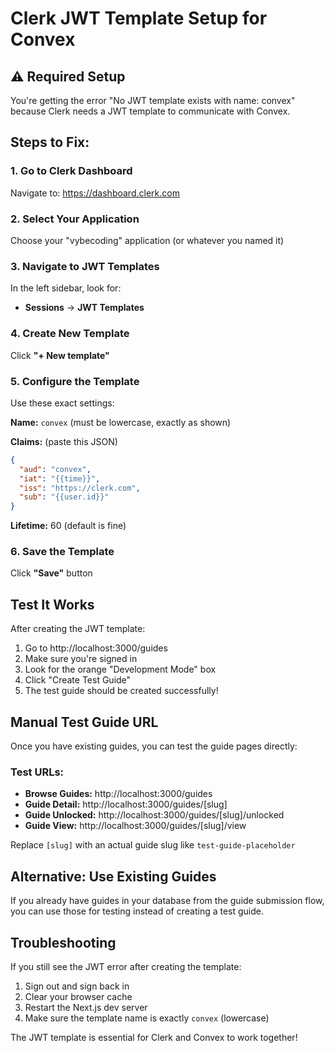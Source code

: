 # Clerk JWT Template Setup for Convex

## ⚠️ Required Setup

You're getting the error "No JWT template exists with name: convex" because Clerk needs a JWT template to communicate with Convex.

## Steps to Fix:

### 1. Go to Clerk Dashboard
Navigate to: https://dashboard.clerk.com

### 2. Select Your Application
Choose your "vybecoding" application (or whatever you named it)

### 3. Navigate to JWT Templates
In the left sidebar, look for:
- **Sessions** → **JWT Templates**

### 4. Create New Template
Click **"+ New template"**

### 5. Configure the Template
Use these exact settings:

**Name:** `convex` (must be lowercase, exactly as shown)

**Claims:** (paste this JSON)
```json
{
  "aud": "convex",
  "iat": "{{time}}",
  "iss": "https://clerk.com",
  "sub": "{{user.id}}"
}
```

**Lifetime:** 60 (default is fine)

### 6. Save the Template
Click **"Save"** button

## Test It Works

After creating the JWT template:

1. Go to http://localhost:3000/guides
2. Make sure you're signed in
3. Look for the orange "Development Mode" box
4. Click "Create Test Guide"
5. The test guide should be created successfully!

## Manual Test Guide URL

Once you have existing guides, you can test the guide pages directly:

### Test URLs:
- **Browse Guides:** http://localhost:3000/guides
- **Guide Detail:** http://localhost:3000/guides/[slug]
- **Guide Unlocked:** http://localhost:3000/guides/[slug]/unlocked
- **Guide View:** http://localhost:3000/guides/[slug]/view

Replace `[slug]` with an actual guide slug like `test-guide-placeholder`

## Alternative: Use Existing Guides

If you already have guides in your database from the guide submission flow, you can use those for testing instead of creating a test guide.

## Troubleshooting

If you still see the JWT error after creating the template:
1. Sign out and sign back in
2. Clear your browser cache
3. Restart the Next.js dev server
4. Make sure the template name is exactly `convex` (lowercase)

The JWT template is essential for Clerk and Convex to work together!